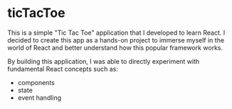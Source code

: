 # ticTacToe

This is a simple "Tic Tac Toe" application that I developed to learn React. I decided to create this app as a hands-on project to immerse myself in the world of React and better understand how this popular framework works.

By building this application, I was able to directly experiment with fundamental React concepts such as:
* components
* state
* event handling

